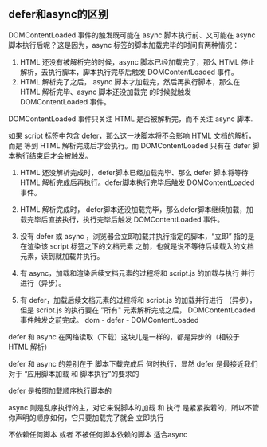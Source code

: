 ## defer和async的区别

DOMContentLoaded 事件的触发既可能在 async 脚本执行前、又可能在 async 脚本执行后呢？这是因为，async 标签的脚本加载完毕的时间有两种情况：

1. HTML 还没有被解析完的时候，async 脚本已经加载完了，那么 HTML 停止解析，去执行脚本，脚本执行完毕后触发 DOMContentLoaded 事件。
2. HTML 解析完了之后， async 脚本才加载完，然后再执行脚本，那么在 HTML 解析完毕、async 脚本还没加载完 的时候就触发 DOMContentLoaded 事件。

DOMContentLoaded 事件只关注 HTML 是否被解析完，而不关注 async 脚本.

如果 script 标签中包含 defer，那么这一块脚本将不会影响 HTML 文档的解析，而是 等到 HTML 解析完成后才会执行。而 DOMContentLoaded 只有在 defer 脚本执行结束后才会被触发。

1. HTML 还没解析完成时，defer脚本已经加载完毕、那么 defer 脚本将等待 HTML 解析完成后再执行。defer脚本执行完毕后触发 DOMContentLoaded事件。
2. HTML 解析完成时， defer脚本还没加载完毕，那么defer脚本继续加载，加载完毕后直接执行，执行完毕后触发 DOMContentLoaded 事件。

1. 没有 defer 或 async ，浏览器会立即加载并执行指定的脚本，“立即” 指的是在渲染该 script 标签之下的文档元素 之前，也就是说不等待后续载入的文档元素，读到就加载并执行。
2. 有 async，加载和渲染后续文档元素的过程将和 script.js 的加载与执行 并行进行（异步）。
3. 有 defer，加载后续文档元素的过程将和 script.js 的加载并行进行 （异步），但是 script.js 的执行要在 ”所有" 元素解析完成之后， DOMContentLoaded 事件触发之前完成。 dom - defer - DOMContentLoaded

defer 和 async 在网络读取（下载）这块儿是一样的，都是异步的（相较于 HTML 解析）

defer 和 async 的差别在于 脚本下载完成后 何时执行，显然 defer 是最接近我们对于 “应用脚本加载 和 脚本执行”的要求的

defer 是按照加载顺序执行脚本的

async 则是乱序执行的主，对它来说脚本的加载 和 执行 是紧紧挨着的，所以不管你声明的顺序如何，它只要加载完了就会 立即执行

不依赖任何脚本 或者 不被任何脚本依赖的脚本 适合async


